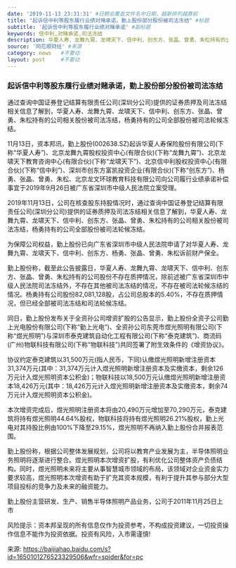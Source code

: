 ```yaml
---
date: '2019-11-13 23:31:31' #日期会覆盖文件名中日期，越新排列越靠前
title: "起诉信中利等股东履行业绩对赌承诺，勤上股份部分股份被司法冻结" #标题
subtitle: '起诉信中利等股东履行业绩对赌承诺' #副标题
keywords: 信中利,对赌承诺,司法冻结
description: 华夏人寿、龙舞九霄、龙啸天下、信中利、创东方、张晶、曾勇、朱松持有的公司相关股份被司法冻结，杨勇持有的公司全部股份被司法轮候冻结。
source: '同花顺财经' #来源
category: news   #不要动
layout: post     #不要动
---
```


### 起诉信中利等股东履行业绩对赌承诺，勤上股份部分股份被司法冻结

通过查询中国证券登记结算有限责任公司(深圳分公司)提供的证券质押及司法冻结相关信息了解到，华夏人寿、龙舞九霄、龙啸天下、信中利、创东方、张晶、曾勇、朱松持有的公司相关股份被司法冻结，杨勇持有的公司全部股份被司法轮候冻结。

11月13日，资本邦讯，勤上股份(002638.SZ)起诉华夏人寿保险股份有限公司(下称“华夏人寿”)、北京龙舞九霄股权投资中心(有限合伙)(下称“龙舞九霄”)、北京龙啸天下教育咨询中心(有限合伙)(下称“龙啸天下”)、北京信中利股权投资中心(有限合伙)(下称“信中利”)、深圳市创东方富凯投资企业(有限合伙)(下称“创东方”)、杨勇、张晶、曾勇、朱松、北京龙文环球教育科技有限公司向公司履行业绩承诺补偿事宜于2019年9月26日被广东省深圳市中级人民法院立案受理。

2019年11月13日，公司在核查股东持股情况时，通过查询中国证券登记结算有限责任公司(深圳分公司)提供的证券质押及司法冻结相关信息了解到，华夏人寿、龙舞九霄、龙啸天下、信中利、创东方、张晶、曾勇、朱松持有的公司相关股份被司法冻结，杨勇持有的公司全部股份被司法轮候冻结。

为保障公司权益，勤上股份已向广东省深圳市中级人民法院申请了对华夏人寿、龙舞九霄、龙啸天下、信中利、创东方、杨勇、张晶、曾勇、朱松诉前财产保全。

勤上股份称，截至此公告披露日，华夏人寿、龙舞九霄、龙啸天下、信中利、创东方、张晶、曾勇、朱松持有的公司股份不存在质押情况，除前述被广东省深圳市中级人民法院司法冻结外，不存在其他被司法冻结的情况，不存在被司法轮候冻结的情况。杨勇持有公司股份82,081,128股，占公司总股本的5.40%，不存在质押情况，但已经全部被司法冻结和司法轮候冻结。

同日，勤上股份发布关于全资孙公司增资扩股的公告显示，勤上股份全资子公司勤上光电股份有限公司(下称“勤上光电”)、全资孙公司东莞市煜光照明有限公司(下称“煜光照明”)与深圳市泰克建筑自动化工程有限公司(下称“泰克建筑”)、商流码(广州)物联科技有限公司(下称“物联科技”)共同签署了附生效条件的《增资协议》。

协议约定泰克建筑以31,500万元(指人民币，下同)认缴煜光照明新增注册资本31,374万元(其中：31,374万元计入煜光照明新增注册资本及实缴资本，剩余126万元计入煜光照明资本公积金)；物联科技以18,500万元认缴煜光照明新增注册资本18,426万元(其中：18,426万元计入煜光照明新增注册资本及实缴资本，剩余74万元计入煜光照明资本公积金)。

本次增资完成后，煜光照明注册资本将由20,490万元增加至70,290万元，泰克建筑将持有煜光照明44.64%股权，物联科技将持有煜光照明26.21%股权，勤上光电对其持股比例由100%下降至29.15%，煜光照明不再纳入勤上股份合并报表范围。

勤上股份称，根据公司整体发展规划，公司将以教育产业发展为主，半导体照明业务照明将逐渐进行整合。煜光照明本次增资扩股，有利优化公司整体资产负债结构。同时，煜光照明未来将主要从事智慧城市领域的布局，该领域对企业资金实力要求较高，煜光照明本次增资有助于扩充其资本规模，有利于提升其参与部分大型项目投标的竞争力及未来的融资能力。

勤上股份主营研发、生产、销售半导体照明产品业务，公司于2011年11月25日上市

风险提示：资本邦呈现的所有信息仅作为投资参考，不构成投资建议，一切投资操作信息不能作为投资依据。投资有风险，入市需谨慎!

来源: https://baijiahao.baidu.com/s?id=1650101276523329506&wfr=spider&for=pc
